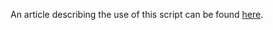 An article describing the use of this script can be found [here](https://community.home-assistant.io/t/in-line-tts-audio-interupter-using-a-raspberry-pi/22759).